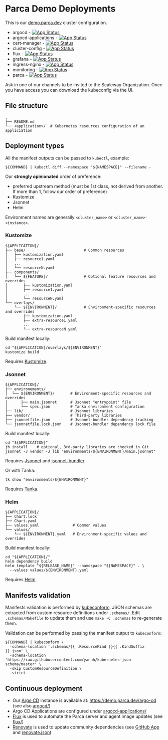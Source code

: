 # Parca Demo Deployments

This is our [demo.parca.dev](https://demo.parca.dev) cluster configuration.

* argocd - [![App Status](https://demo.parca.dev/argo-cd/api/badge?name=scaleway-parca-demo-argocd)](https://demo.parca.dev/argo-cd/applications/scaleway-parca-demo-argocd)
* argocd-applications - [![App Status](https://demo.parca.dev/argo-cd/api/badge?name=scaleway-parca-demo-argocd-applications)](https://demo.parca.dev/argo-cd/applications/scaleway-parca-demo-argocd-applications)
* cert-manager - [![App Status](https://demo.parca.dev/argo-cd/api/badge?name=scaleway-parca-demo-cert-manager)](https://demo.parca.dev/argo-cd/applications/scaleway-parca-demo-cert-manager)
* cluster-config - [![App Status](https://demo.parca.dev/argo-cd/api/badge?name=scaleway-parca-demo-cluster-config)](https://demo.parca.dev/argo-cd/applications/scaleway-parca-demo-cluster-config)
* flux - [![App Status](https://demo.parca.dev/argo-cd/api/badge?name=scaleway-parca-demo-flux)](https://demo.parca.dev/argo-cd/applications/scaleway-parca-demo-flux)
* grafana - [![App Status](https://demo.parca.dev/argo-cd/api/badge?name=scaleway-parca-demo-grafana)](https://demo.parca.dev/argo-cd/applications/scaleway-parca-demo-grafana)
* ingress-nginx - [![App Status](https://demo.parca.dev/argo-cd/api/badge?name=scaleway-parca-demo-ingress-nginx)](https://demo.parca.dev/argo-cd/applications/scaleway-parca-demo-ingress-nginx)
* monitoring - [![App Status](https://demo.parca.dev/argo-cd/api/badge?name=scaleway-parca-demo-monitoring)](https://demo.parca.dev/argo-cd/applications/scaleway-parca-demo-monitoring)
* parca - [![App Status](https://demo.parca.dev/argo-cd/api/badge?name=scaleway-parca-demo-parca)](https://demo.parca.dev/argo-cd/applications/scaleway-parca-demo-parca)

Ask in one of our channels to be invited to the Scaleway Organization.
Once you have access you can download the kubeconfig via the UI.

## File structure

```shell
.
├── README.md
└── <application>/  # Kubernetes resources configuration of an appliciation
```

## Deployment types

All the manifest outputs can be passed to `kubectl`, example:

```shell
${COMMAND} | kubectl diff --namespace "${NAMESPACE}" --filename -
```

Our **strongly opinionated** order of preference:

* preferred upstream method
  (must be 1st class, not derived from another. If more than 1, follow our order of preference)
* Kustomize
* Jsonnet
* Helm

Environment names are generally `<cluster_name>` or `<cluster_name>-<instance>`.

### Kustomize

```shell
${APPLICATION}/
├── base/                          # Common resources
│   ├── kustomization.yaml
│   ├── resource1.yaml
│   ...
│   └── resourceN.yaml
├── components/
│   └── ${FEATURE}/                # Optional feature resources and overrides
│       ├── kustomization.yaml
│       ├── resource1.yaml
│       ...
│       └── resourceN.yaml
└── overlays/
    └── ${ENVIRONMENT}/            # Environment-specific resources and overrides
        ├── kustomization.yaml
        ├── extra-resource1.yaml
        ...
        └── extra-resourceN.yaml
```

Build manifest locally:

```shell
cd "${APPLICATION}/overlays/${ENVIRONMENT}"
kustomize build
```

Requires [Kustomize](https://kustomize.io).

### Jsonnet

```shell
${APPLICATION}/
├── environements/
│  └── ${ENVIRONMENT}/       # Environment-specific resources and overrides
│      ├── main.jsonnet      # Jsonnet "entrypoint" file
│      └── spec.json         # Tanka environment configuration
├── lib/                     # Jsonnet libraries
├── vendor/                  # Third-party libraries
├── jsonnetfile.json         # Jsonnet-bundler dependency tracking
└── jsonnetfile.lock.json    # Jsonnet-bundler dependency lock file
```

Build manifest locally:

```shell
cd "${APPLICATION}"
jb install    # optional, 3rd-party libraries are checked in Git
jsonnet -J vendor -J lib "environments/${ENVIRONMENT}/main.jsonnet"
```

Requires [Jsonnet](https://github.com/google/go-jsonnet) and [jsonnet-bundler](https://github.com/jsonnet-bundler/jsonnet-bundler).

Or with Tanka:

```shell
tk show "environments/${ENVIRONMENT}"
```

Requires [Tanka](https://tanka.dev).

### Helm

```shell
${APPLICATION}/
├── Chart.lock
├── Chart.yaml
├── values.yaml               # Common values
└── values/
    └── ${ENVIRONMENT}.yaml   # Environment-specific values and overrides
```

Build manifest locally:

```shell
cd "${APPLICATION}/"
helm dependency build
helm template "${RELEASE_NAME}" --namespace "${NAMESPACE}" . \
  --values values/${ENVIRONMENT}.yaml
```

Requires [Helm](https://helm.sh).

## Manifests validation

Manifests validation is performed by [kubeconform](https://github.com/yannh/kubeconform).
JSON schemas are extracted from custom resource definitions under `.schemas/`.
Edit `.schemas/Makefile` to update them and use `make -C .schemas` to re-generate them.

Validation can be performed by passing the manifest output to `kubeconform`:

```shell
${COMMAND} | kubeconform \
  -schema-location '.schemas/{{ .ResourceKind }}{{ .KindSuffix }}.json' \
  -schema-location 'https://raw.githubusercontent.com/yannh/kubernetes-json-schema/master' \
  -skip CustomResourceDefinition \
  -strict
```

## Continuous deployment

* Our [Argo CD](https://argoproj.github.io/cd/) instance is available at: https://demo.parca.dev/argo-cd (see also [argocd/](argocd))
* Argo CD Applications are configured under [argocd-applications/](argocd-applications)
* [Flux](https://fluxcd.io/) is used to automate the Parca server and agent image updates (see [flux/](flux))
* [Renovate](https://docs.renovatebot.com/) is used to update community dependencies (see [GitHub App](https://github.com/apps/renovate) and [renovate.json](renovate.json))
